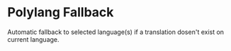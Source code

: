 # Polylang Fallback

Automatic fallback to selected language(s) if a translation dosen't exist on current language.
